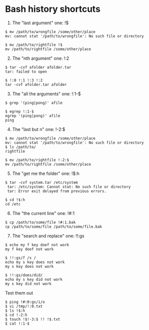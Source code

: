 # Bash history shortcuts

1. The "last argument" one: !\$

```
$ mv /path/to/wrongfile /some/other/place
mv: cannot stat '/path/to/wrongfile': No such file or directory

$ mv /path/to/rightfile !$
mv /path/to/rightfile /some/other/place
```

2. The "nth argument" one: !:2

```
$ tar -cvf afolder afolder.tar
tar: failed to open

$ !:0 !:1 !:3 !:2
tar -cvf afolder.tar afolder
```

3. The "all the arguments" one: !:1-\$

```
$ grep '(ping|pong)' afile

$ egrep !:1-$
egrep '(ping|pong)' afile
ping
```

4. The "last but n" one: !-2:\$

```
$ mv /path/to/wrongfile /some/other/place
mv: cannot stat '/path/to/wrongfile': No such file or directory
$ ls /path/to/
rightfile

$ mv /path/to/rightfile !-2:$
mv /path/to/rightfile /some/other/place
```

5. The "get me the folder" one: !\$:h

```
$ tar -cvf system.tar /etc/system
 tar: /etc/system: Cannot stat: No such file or directory
 tar: Error exit delayed from previous errors.

$ cd !$:h
cd /etc
```

6. The "the current line" one: !#:1

```
$ cp /path/to/some/file !#:1.bak
cp /path/to/some/file /path/to/some/file.bak
```

7. The "search and replace" one: !!:gs

```
$ echo my f key doef not work
my f key doef not work

$ !!:gs/f /s /
echo my s key does not work
my s key does not work

$ !!:gs/does/did/
echo my s key did not work
my s key did not work

```

Test them out

```
$ ping !#:0:gs/i/o
$ vi /tmp/!:0.txt
$ ls !$:h
$ cd !-2:h
$ touch !$!-3:$ !! !$.txt
$ cat !:1-$

```
